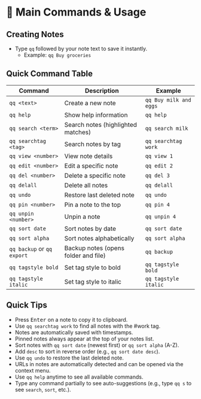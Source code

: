# 🔧 Main Commands & Usage

## Creating Notes

- Type `qq` followed by your note text to save it instantly.
  - Example: `qq Buy groceries`

## Quick Command Table

| Command                       | Description                            | Example                |
|-------------------------------|----------------------------------------|------------------------|
| `qq <text>`                   | Create a new note                      | `qq Buy milk and eggs` |
| `qq help`                     | Show help information                  | `qq help`              |
| `qq search <term>`            | Search notes (highlighted matches)     | `qq search milk`       |
| `qq searchtag <tag>`          | Search notes by tag                    | `qq searchtag work`    |
| `qq view <number>`            | View note details                      | `qq view 1`            |
| `qq edit <number>`            | Edit a specific note                   | `qq edit 2`            |
| `qq del <number>`             | Delete a specific note                 | `qq del 3`             |
| `qq delall`                   | Delete all notes                       | `qq delall`            |
| `qq undo`                     | Restore last deleted note              | `qq undo`              |
| `qq pin <number>`             | Pin a note to the top                  | `qq pin 4`             |
| `qq unpin <number>`           | Unpin a note                           | `qq unpin 4`           |
| `qq sort date`                | Sort notes by date                     | `qq sort date`         |
| `qq sort alpha`               | Sort notes alphabetically              | `qq sort alpha`        |
| `qq backup` or `qq export`    | Backup notes (opens folder and file)   | `qq backup`            |
| `qq tagstyle bold`            | Set tag style to bold                  | `qq tagstyle bold`     |
| `qq tagstyle italic`          | Set tag style to italic                | `qq tagstyle italic`   |

## Quick Tips

- Press <kbd>Enter</kbd> on a note to copy it to clipboard.
- Use `qq searchtag work` to find all notes with the #work tag.
- Notes are automatically saved with timestamps.
- Pinned notes always appear at the top of your notes list.
- Sort notes with `qq sort date` (newest first) or `qq sort alpha` (A-Z).
- Add `desc` to sort in reverse order (e.g., `qq sort date desc`).
- Use `qq undo` to restore the last deleted note.
- URLs in notes are automatically detected and can be opened via the context menu.
- Use `qq help` anytime to see all available commands.
- Type any command partially to see auto-suggestions (e.g., type `qq s` to see `search`, `sort`, etc.).
